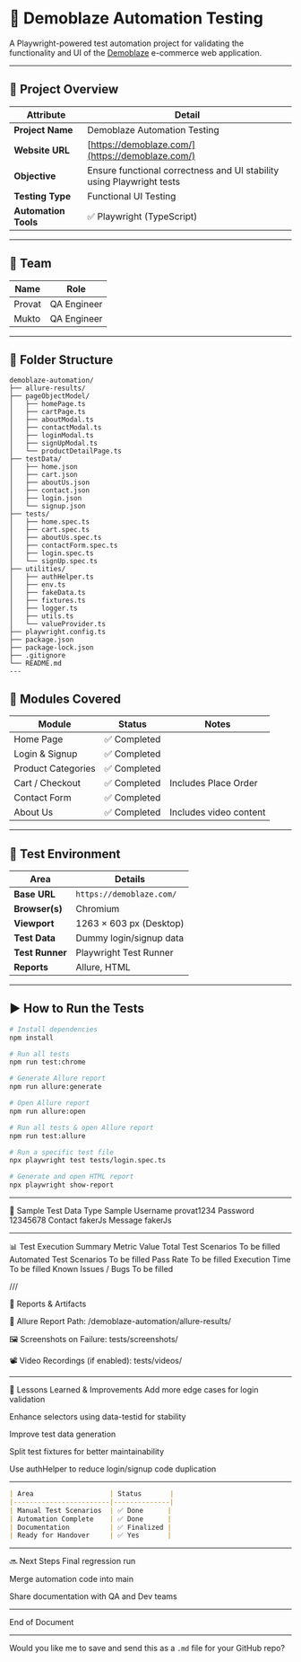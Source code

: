 # 🧪 Demoblaze Automation Testing

A Playwright-powered test automation project for validating the functionality and UI of the [Demoblaze](https://demoblaze.com/) e-commerce web application.

---

## 🚀 Project Overview

| Attribute        | Detail                                                                 |
|------------------|------------------------------------------------------------------------|
| **Project Name** | Demoblaze Automation Testing                                           |
| **Website URL**  | [https://demoblaze.com/](https://demoblaze.com/)                       |
| **Objective**    | Ensure functional correctness and UI stability using Playwright tests  |
| **Testing Type** | Functional UI Testing                                                  |
| **Automation Tools** | ✅ Playwright (TypeScript)                                      |

---

## 👥 Team

| Name   | Role        |
|--------|-------------|
| Provat | QA Engineer |
| Mukto  | QA Engineer |

---


## 📂 Folder Structure
```plaintext
demoblaze-automation/
├── allure-results/
├── pageObjectModel/
│   ├── homePage.ts
│   ├── cartPage.ts
│   ├── aboutModal.ts
│   ├── contactModal.ts
│   ├── loginModal.ts
│   ├── signUpModal.ts
│   └── productDetailPage.ts
├── testData/
│   ├── home.json
│   ├── cart.json
│   ├── aboutUs.json
│   ├── contact.json
│   ├── login.json
│   └── signup.json
├── tests/
│   ├── home.spec.ts
│   ├── cart.spec.ts
│   ├── aboutUs.spec.ts
│   ├── contactForm.spec.ts
│   ├── login.spec.ts
│   └── signUp.spec.ts
├── utilities/
│   ├── authHelper.ts
│   ├── env.ts
│   ├── fakeData.ts
│   ├── fixtures.ts
│   ├── logger.ts
│   ├── utils.ts
│   └── valueProvider.ts
├── playwright.config.ts
├── package.json
├── package-lock.json
├── .gitignore
└── README.md
---
```

## 🧪 Modules Covered

| Module              | Status     | Notes                    |
|---------------------|------------|--------------------------|
| Home Page           | ✅ Completed |                          |
| Login & Signup      | ✅ Completed |                          |
| Product Categories  | ✅ Completed |                          |
| Cart / Checkout     | ✅ Completed | Includes Place Order     |
| Contact Form        | ✅ Completed |                          |
| About Us            | ✅ Completed | Includes video content   |

---


## 🔧 Test Environment

| Area             | Details               |
|------------------|------------------------|
| **Base URL**     | `https://demoblaze.com/` |
| **Browser(s)**   | Chromium              |
| **Viewport**     | 1263 × 603 px (Desktop) |
| **Test Data**    | Dummy login/signup data |
| **Test Runner**  | Playwright Test Runner |
| **Reports**      | Allure, HTML           |

---



## ▶️ How to Run the Tests

```bash
# Install dependencies
npm install

# Run all tests
npm run test:chrome

# Generate Allure report
npm run allure:generate

# Open Allure report
npm run allure:open

# Run all tests & open Allure report
npm run test:allure

# Run a specific test file
npx playwright test tests/login.spec.ts

# Generate and open HTML report
npx playwright show-report
```

---


📝 Sample Test Data
Type	Sample
Username	provat1234
Password	12345678
Contact	fakerJs
Message	fakerJs


---


📊 Test Execution Summary
Metric	Value
Total Test Scenarios	To be filled
Automated Test Scenarios	To be filled
Pass Rate	To be filled
Execution Time	To be filled
Known Issues / Bugs	To be filled



///


📁 Reports & Artifacts

📌 Allure Report Path: /demoblaze-automation/allure-results/

🖼️ Screenshots on Failure: tests/screenshots/

📽️ Video Recordings (if enabled): tests/videos/



---

🧩 Lessons Learned & Improvements
 Add more edge cases for login validation

 Enhance selectors using data-testid for stability

 Improve test data generation

 Split test fixtures for better maintainability

 Use authHelper to reduce login/signup code duplication


---


```markdown
| Area                   | Status       |
|------------------------|--------------|
| Manual Test Scenarios  | ✅ Done      |
| Automation Complete    | ✅ Done      |
| Documentation          | ✅ Finalized |
| Ready for Handover     | ✅ Yes       |
```


---

🔜 Next Steps
 Final regression run

 Merge automation code into main

 Share documentation with QA and Dev teams

---

End of Document

---

Would you like me to save and send this as a `.md` file for your GitHub repo?


